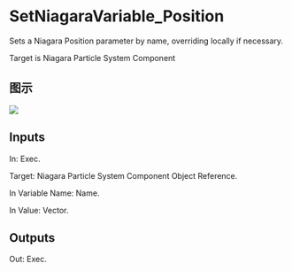# SetNiagaraVariable_Position

Sets a Niagara Position parameter by name, overriding locally if necessary.

Target is Niagara Particle System Component

## 图示

![]($-20221218-20140370.png)

## Inputs

In: Exec.

Target: Niagara Particle System Component Object Reference.

In Variable Name: Name.

In Value: Vector.  

## Outputs

Out: Exec.

